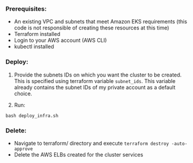 ### Prerequisites:
- An existing VPC and subnets that meet Amazon EKS requirements
  (this code is not responsible of creating these resources at this time)
- Terraform installed
- Login to your AWS account (AWS CLI)
- kubectl installed

### Deploy:

1) Provide the subnets IDs on which you want the cluster to be created.
This is specified using terraform variable `subnet_ids`.
This variable already contains the subnet IDs of my private account as a default choice.

2) Run:
```
bash deploy_infra.sh
```

### Delete:
- Navigate to terraform/ directory and execute `terraform destroy -auto-approve`
- Delete the AWS ELBs created for the cluster services
